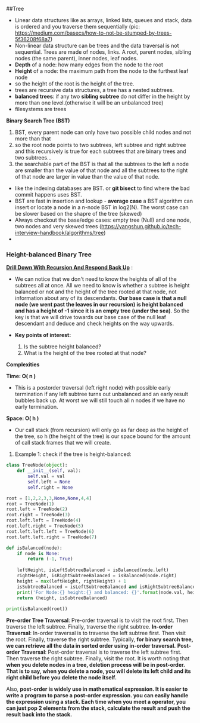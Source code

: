 ##Tree

- Linear data structures like as arrays, linked lists, queues and stack, data is ordered and you traverse them sequentially (pic: https://medium.com/basecs/how-to-not-be-stumped-by-trees-5f36208f68a7)
- Non-linear data structure can be trees and the data traversal is not sequential. Trees are made of nodes, links. A root, parent nodes, sibling nodes (the same parent), inner nodes, leaf nodes.
- **Depth** of a node: how many edges from the node to the root 
- **Height** of a node: the maximum path from the node to the furthest leaf node
- so the height of the root is the height of the tree.
- trees are recursive data structures, a tree has a nested subtrees.
- **balanced trees**: if any two **sibling subtree** do not differ in the height by more than one level.(otherwise it will be an unbalanced tree)
- filesystems are trees

**Binary Search Tree (BST)**
1. BST, every parent node can only have two possible child nodes and not more than that
2. so the root node points to two subtrees, left subtree and right subtree and this recursively is true for each subtrees that are binary trees and two subtrees...
3. the searchable part of the BST is that all the subtrees to the left a node are smaller than the value of that node and all the subtrees to the right of that node are larger in value than the value of that node.
- like the indexing databases are BST. or **git bisect** to find where the bad commit happens uses BST.
- BST are fast in insertion and lookup - **average case** a BST algorithm can insert or locate a node in a n-node BST in log2(N). The worst case can be slower based on the shapre of the tree (skewed)
- Always checkout the base/edge cases: empty tree (Null) and one node, two nodes and very skewed trees (https://yangshun.github.io/tech-interview-handbook/algorithms/tree)
- 




### Height-balanced Binary Tree
[**Drill Down With Recursion And Respond Back Up**](https://www.youtube.com/watch?v=LU4fGD-fgJQ) : 

- We can notice that we don't need to know the heights of all of the subtrees all at once. All we need to know is whether a subtree is height balanced or not and the height of the tree rooted at that node, not information about any of its descendants. **Our base case is that a null node (we went past the leaves in our recursion) is height balanced and has a height of -1 since it is an empty tree (under the sea)**. So the key is that we will drive towards our base case of the null leaf descendant and deduce and check heights on the way upwards.

- **Key points of interest:**
  1. Is the subtree height balanced?
  2. What is the height of the tree rooted at that node?

**Complexities**

**Time: O( n )**
- This is a postorder traversal (left right node) with possible early termination if any left subtree turns out unbalanced and an early result bubbles back up.
At worst we will still touch all n nodes if we have no early termination.

**Space: O( h )**
- Our call stack (from recursion) will only go as far deep as the height of the tree, so h (the height of the tree) is our space bound for the amount of call stack frames that we will create.

1. Example 1: check if the tree is height-balanced:
```py
class TreeNode(object):
    def __init__(self, val):
        self.val = val
        self.left = None
        self.right = None

root = [1,2,2,3,3,None,None,4,4]
root = TreeNode(1)
root.left = TreeNode(2)
root.right = TreeNode(3)
root.left.left = TreeNode(4)
root.left.right = TreeNode(5)
root.left.left.left = TreeNode(6)
root.left.left.right = TreeNode(7)

def isBalanced(node):
    if node is None:
        return (-1, True)
    
    leftHeight, isLeftSubtreeBalanced = isBalanced(node.left)
    rightHeight, isRightSubtreeBalanced = isBalanced(node.right)
    height = max(leftHeight, rightHeight) + 1
    isSubtreeBalanced = isLeftSubtreeBalanced and isRightSubtreeBalanced and abs(leftHeight - rightHeight) <= 1
    print('For Node:{} height:{} and balanced: {}'.format(node.val, height, isSubtreeBalanced))
    return (height, isSubtreeBalanced)
    
print(isBalanced(root))
```

**Pre-order Tree Traversal**: Pre-order traversal is to visit the root first. Then traverse the left subtree. Finally, traverse the right subtree.
**In-order Traversal**: In-order traversal is to traverse the left subtree first. Then visit the root. Finally, traverse the right subtree. Typically, **for binary search tree, we can retrieve all the data in sorted order using in-order traversal.**
**Post-order Traversal**: Post-order traversal is to traverse the left subtree first. Then traverse the right subtree. Finally, visit the root. It is worth noting that **when you delete nodes in a tree, deletion process will be in post-order. That is to say, when you delete a node, you will delete its left child and its right child before you delete the node itself.**

Also, **post-order is widely use in mathematical expression. It is easier to write a program to parse a post-order expression. you can easily handle the expression using a stack. Each time when you meet a operator, you can just pop 2 elements from the stack, calculate the result and push the result back into the stack.**




